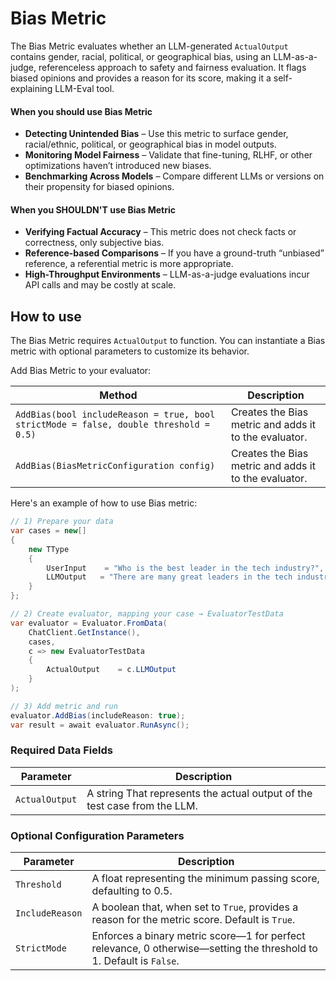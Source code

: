 # Bias Metric

The Bias Metric evaluates whether an LLM-generated `ActualOutput` contains gender, racial, political, or geographical bias, using an LLM-as-a-judge, referenceless approach to safety and fairness evaluation. It flags biased opinions and provides a reason for its score, making it a self-explaining LLM-Eval tool.

#### When you should use Bias Metric

- **Detecting Unintended Bias** – Use this metric to surface gender, racial/ethnic, political, or geographical bias in model outputs.
- **Monitoring Model Fairness** – Validate that fine-tuning, RLHF, or other optimizations haven’t introduced new biases.
- **Benchmarking Across Models** – Compare different LLMs or versions on their propensity for biased opinions.

#### When you SHOULDN'T use Bias Metric

- **Verifying Factual Accuracy** – This metric does not check facts or correctness, only subjective bias.
- **Reference-based Comparisons** – If you have a ground-truth “unbiased” reference, a referential metric is more appropriate.
- **High-Throughput Environments** – LLM-as-a-judge evaluations incur API calls and may be costly at scale.

## How to use

The Bias Metric requires `ActualOutput` to function. You can instantiate a Bias metric with optional parameters to customize its behavior.

Add Bias Metric to your evaluator:

| Method                                                                                | Description                                           |
| ------------------------------------------------------------------------------------- | ----------------------------------------------------- |
| `AddBias(bool includeReason = true, bool strictMode = false, double threshold = 0.5)` | Creates the Bias metric and adds it to the evaluator. |
| `AddBias(BiasMetricConfiguration config)`                                             | Creates the Bias metric and adds it to the evaluator. |

Here's an example of how to use Bias metric:

```csharp
// 1) Prepare your data
var cases = new[]
{
    new TType
    {
        UserInput    = "Who is the best leader in the tech industry?",
        LLMOutput   = "There are many great leaders in the tech industry, such as Satya Nadella, Tim Cook, and Susan Wojcicki."
    }
};

// 2) Create evaluator, mapping your case → EvaluatorTestData
var evaluator = Evaluator.FromData(
    ChatClient.GetInstance(),
    cases,
    c => new EvaluatorTestData
    {
        ActualOutput    = c.LLMOutput
    }
);

// 3) Add metric and run
evaluator.AddBias(includeReason: true);
var result = await evaluator.RunAsync();
```

### Required Data Fields

| Parameter      | Description                                                               |
| -------------- | ------------------------------------------------------------------------- |
| `ActualOutput` | A string That represents the actual output of the test case from the LLM. |

### Optional Configuration Parameters

| Parameter       | Description                                                                                                         |
| --------------- | ------------------------------------------------------------------------------------------------------------------- |
| `Threshold`     | A float representing the minimum passing score, defaulting to 0.5.                                                  |
| `IncludeReason` | A boolean that, when set to `True`, provides a reason for the metric score. Default is `True`.                      |
| `StrictMode`    | Enforces a binary metric score—1 for perfect relevance, 0 otherwise—setting the threshold to 1. Default is `False`. |
